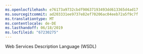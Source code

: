 ```yaml
---
ms.openlocfilehash: e76173a9732cbdf90637193493dd613365d4ad17
ms.sourcegitcommit: ad203331ee9737e82ef70206ac04eeb72a5f9c7f
ms.translationtype: MT
ms.contentlocale: de-DE
ms.lasthandoff: 06/18/2019
ms.locfileid: "67230275"
---
```

Web Services Description Language (WSDL)